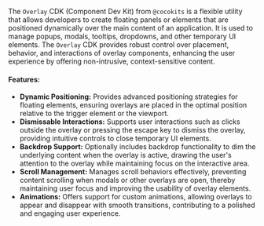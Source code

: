 The `Overlay` CDK (Component Dev Kit) from `@cocokits` is a flexible utility that allows developers to create floating panels or elements that are positioned dynamically over the main content of an application. It is used to manage popups, modals, tooltips, dropdowns, and other temporary UI elements. The `Overlay` CDK provides robust control over placement, behavior, and interactions of overlay components, enhancing the user experience by offering non-intrusive, context-sensitive content.

#### Features:

- **Dynamic Positioning:** Provides advanced positioning strategies for floating elements, ensuring overlays are placed in the optimal position relative to the trigger element or the viewport.
- **Dismissable Interactions:** Supports user interactions such as clicks outside the overlay or pressing the escape key to dismiss the overlay, providing intuitive controls to close temporary UI elements.
- **Backdrop Support:** Optionally includes backdrop functionality to dim the underlying content when the overlay is active, drawing the user's attention to the overlay while maintaining focus on the interactive area.
- **Scroll Management:** Manages scroll behaviors effectively, preventing content scrolling when modals or other overlays are open, thereby maintaining user focus and improving the usability of overlay elements.
- **Animations:** Offers support for custom animations, allowing overlays to appear and disappear with smooth transitions, contributing to a polished and engaging user experience.
